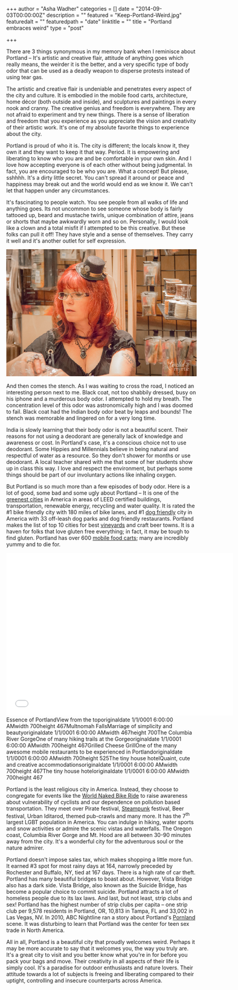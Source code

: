 +++
author = "Asha Wadher"
categories = []
date = "2014-09-03T00:00:00Z"
description = ""
featured = "Keep-Portland-Weird.jpg"
featuredalt = ""
featuredpath = "date"
linktitle = ""
title = "Portland embraces weird"
type = "post"

+++
<p>There are 3 things synonymous in my memory bank when I reminisce about Portland – It's artistic and creative flair, attitude of anything goes which really means, the weirder it is the better, and a very specific type of body odor   that can be used as a deadly weapon to disperse protests instead of using tear gas.</p>

The artistic and creative flair is undeniable and penetrates every aspect of the city and culture. It is embodied in the mobile food carts, architecture, home décor (both outside and inside), and sculptures and paintings in every nook and cranny. The creative genius and freedom is everywhere. They are not afraid to experiment and try new things. There is a sense of liberation and freedom that you experience as you appreciate the vision and creativity of their artistic work. It's one of my absolute favorite things to experience about the city.

Portland is proud of who it is. The city is different; the locals know it, they own it and they want to keep it that way. Period. It is empowering and liberating to know who you are and be comfortable in your own skin. And I love how accepting everyone is of each other without being judgmental. In fact, you are encouraged to be who you are. What a concept! But please, sshhhh. It's a dirty little secret. You can't spread it around or peace and happiness may break out and the world would end as we know it. We can't let that happen under any circumstances.

It's fascinating to people watch. You see people from all walks of life and anything goes. Its not uncommon to see someone whose body is fairly tattooed up, beard and mustache twirls, unique combination of attire, jeans or shorts that maybe awkwardly worn and so on. Personally, I would look like a clown and a total misfit if I attempted to be this creative. But these folks can pull it off! They have style and a sense of themselves. They carry it well and it's another outlet for self expression.

![140704-Portland-USA-2866](/img/twiztedmyrtle/blog/140704-Portland-USA-2866.jpg)

And then comes the stench. As I was waiting to cross the road, I noticed an interesting person next to me. Black coat, not too shabbily dressed, busy on his iphone and a murderous body odor. I attempted to hold my breath. The concentration level of this odor was astronomically high and I was doomed to fail. Black coat had the Indian body odor beat by leaps and bounds! The stench was memorable and lingered on for a very long time.

India is slowly learning that their body odor is not a beautiful scent. Their reasons for not using a deodorant are generally lack of knowledge and awareness or cost. In Portland's case, it's a conscious choice not to use deodorant. Some Hippies and Millennials believe in being natural and respectful of water as a resource. So they don't shower for months or use deodorant. A local teacher shared with me that some of her students show up in class this way. I love and respect the environment, but perhaps some things should be part of our involuntary actions like inhaling oxygen.

But Portland is so much more than a few episodes of body odor. Here is a lot of good, some bad and some ugly about Portland – It is one of the <a href="http://www.businessinsider.com/portland-green-city-infographic-2013-3" target="_blank">greenest cities</a> in America in areas of LEED certified buildings, transportation, renewable energy, recycling and water quality. It is rated the #1 bike friendly city with 180 miles of bike lanes, and #1 <a href="https://www.portlandoregon.gov/parks/38287" target="_blank">dog friendly</a> city in America with 33 off-leash dog parks and dog friendly restaurants. Portland makes the list of top 10 cities for best <a href="http://travel.usnews.com/Rankings/Best_Wine_Vacations/" target="_blank">vineyards</a> and craft beer towns. It is a haven for folks that love gluten free everything; in fact, it may be tough to find gluten. Portland has over 600 <a href="http://www.travelportland.com/collection/food-carts/" target="_blank">mobile food carts</a>; many are incredibly yummy and to die for.

<iframe width="600" height="430" src="//www.cincopa.com/media-platform/iframe.aspx?fid=A8LAY4r_cPKV" frameborder="0" allowfullscreen scrolling="no"></iframe><noscript><span>Essence of Portland</span><span>View from the top</span><span>originaldate</span><span> 1/1/0001 6:00:00 AM</span><span>width</span><span> 700</span><span>height</span><span> 467</span><span>Multnomah Falls</span><span>Marriage of simplicity and beauty</span><span>originaldate</span><span> 1/1/0001 6:00:00 AM</span><span>width</span><span> 467</span><span>height</span><span> 700</span><span>The Columbia River Gorge</span><span>One of many hiking trails at the Gorge</span><span>originaldate</span><span> 1/1/0001 6:00:00 AM</span><span>width</span><span> 700</span><span>height</span><span> 467</span><span>Grilled Cheese Grill</span><span>One of the many awesome mobile restaurants to be experienced in Portland</span><span>originaldate</span><span> 1/1/0001 6:00:00 AM</span><span>width</span><span> 700</span><span>height</span><span> 525</span><span>The tiny house hotel</span><span>Quaint, cute and creative accommodations</span><span>originaldate</span><span> 1/1/0001 6:00:00 AM</span><span>width</span><span> 700</span><span>height</span><span> 467</span><span>The tiny house hotel</span><span>originaldate</span><span> 1/1/0001 6:00:00 AM</span><span>width</span><span> 700</span><span>height</span><span> 467</span></noscript>

Portland is the least religious city in America. Instead, they choose to congregate for events like the <a href="http://bikeportland.org/2014/06/08/thousands-portlanders-roll-free-naked-bike-ride-gallery-107000" target="_blank">World Naked Bike Ride</a> to raise awareness about vulnerability of cyclists and our dependence on pollution based transportation. They meet over Pirate festival, [Steampunk](/posts/enter-the-world-of-steampunk.html) festival, Beer festival, Urban Iditarod, themed pub-crawls and many more. It has the 7<sup>th</sup> largest LGBT population in America. You can indulge in hiking, water sports and snow activities or admire the scenic vistas and waterfalls. The Oregon coast, Columbia River Gorge and Mt. Hood are all between 30-90 minutes away from the city. It's a wonderful city for the adventurous soul or the nature admirer.

Portland doesn't impose sales tax, which makes shopping a little more fun.  It earned #3 spot for most rainy days at 164, narrowly preceded by Rochester and Buffalo, NY, tied at 167 days. There is a high rate of car theft. Portland has many beautiful bridges to boast about. However, Vista Bridge also has a dark side. Vista Bridge, also known as the Suicide Bridge, has become a popular choice to commit suicide. Portland attracts a lot of homeless people due to its lax laws. And last, but not least, strip clubs and sex! Portland has the highest number of strip clubs per capita – one strip club per 9,578 residents in Portland, OR, 10,813 in Tampa, FL and 33,002 in Las Vegas, NV. In 2010, ABC Nightline ran a story about Portland's <a href="http://abcnews.go.com/US/portland-emerges-hub-child-sex-trafficking/story?id=11690544" target="_blank">Pornland</a> scene. It was disturbing to learn that Portland was the center for teen sex trade in North America.

All in all, Portland is a beautiful city that proudly welcomes weird. Perhaps it may be more accurate to say that it welcomes you, the way you truly are. It's a great city to visit and you better know what you're in for before you pack your bags and move. Their creativity in all aspects of their life is simply cool. It's a paradise for outdoor enthusiasts and nature lovers. Their attitude towards a lot of subjects is freeing and liberating compared to their uptight, controlling and insecure counterparts across America.
